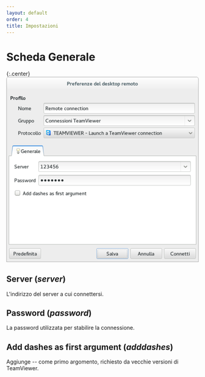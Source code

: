 ```yaml
---
layout: default
order: 4
title: Impostazioni
---
```

# Scheda Generale

{:.center}
![Scheda Generale](/resources/remmina-plugin-teamviewer/archive/latest/italian/general.png)

## **Server** (*server*)

L'indirizzo del server a cui connettersi.

## **Password** (*password*)

La password utilizzata per stabilire la connessione.

## **Add dashes as first argument** (*adddashes*)

Aggiunge -- come primo argomento, richiesto da vecchie versioni di TeamViewer.

